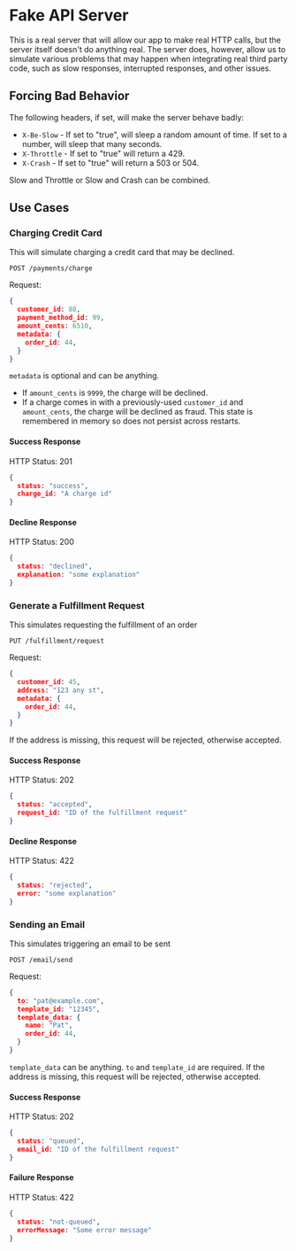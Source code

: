 # Fake API Server

This is a real server that will allow our app to make real HTTP calls, but the server itself doesn't do anything
real.  The server does, however, allow us to simulate various problems that may happen when integrating real third
party code, such as slow responses, interrupted responses, and other issues.

## Forcing Bad Behavior

The following headers, if set, will make the server behave badly:

* `X-Be-Slow` - If set to "true", will sleep a random amount of time. If set to a number, will sleep that many
seconds.
* `X-Throttle` - If set to "true" will return a 429.
* `X-Crash` - If set to "true" will return a 503 or 504.

Slow and Throttle or Slow and Crash can be combined.

## Use Cases

### Charging Credit Card

This will simulate charging a credit card that may be declined.

```
POST /payments/charge
```

Request:

```json
{
  customer_id: 88,
  payment_method_id: 99,
  amount_cents: 6510,
  metadata: {
    order_id: 44,
  }
}
```

`metadata` is optional and can be anything.

* If `amount_cents` is `9999`, the charge will be declined.
* If a charge comes in with a previously-used `customer_id` and `amount_cents`, the charge will be declined as
fraud.  This state is remembered in memory so does not persist across restarts.

#### Success Response

HTTP Status: 201

```json
{
  status: "success",
  charge_id: "A charge id"
}
```

#### Decline Response

HTTP Status: 200

```json
{
  status: "declined",
  explanation: "some explanation"
}
```

### Generate a Fulfillment Request

This simulates requesting the fulfillment of an order

```
PUT /fulfillment/request
```

Request:

```json
{
  customer_id: 45,
  address: "123 any st",
  metadata: {
    order_id: 44,
  }
}
```

If the address is missing, this request will be rejected, otherwise accepted.

#### Success Response

HTTP Status: 202

```json
{
  status: "accepted",
  request_id: "ID of the fulfillment request"
}
```

#### Decline Response

HTTP Status: 422

```json
{
  status: "rejected",
  error: "some explanation"
}
```

### Sending an Email

This simulates triggering an email to be sent

```
POST /email/send
```

Request:

```json
{
  to: "pat@example.com",
  template_id: "12345",
  template_data: {
    name: "Pat",
    order_id: 44,
  }
}
```

`template_data` can be anything.  `to` and `template_id` are required.
If the address is missing, this request will be rejected, otherwise accepted.

#### Success Response

HTTP Status: 202

```json
{
  status: "queued",
  email_id: "ID of the fulfillment request"
}
```

#### Failure Response

HTTP Status: 422

```json
{
  status: "not-queued",
  errorMessage: "Some error message"
}
```
